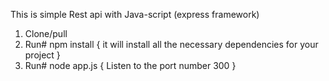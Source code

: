 This is simple Rest api with Java-script (express framework)
1.	Clone/pull 
2.	Run# npm install { it will install all the necessary dependencies for your project }
3.	Run# node app.js { Listen to the port number 300 }

